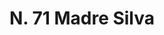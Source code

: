 ---
title: "N. 71 Madre Silva"
permalink: "/edition/plant071/"
plant-name: "N. 71"
plant-number: "071"
plant-xml: "/assets/xml/plant071.xml"
plant-img1: "/assets/img/plant071_verso.jpg"
plant-img2: "/assets/img/plant071.jpg"
plant-title: "N. 71 Madre Silva"
plant-wfo-link: ""
plant-kew-link: ""
plant-taxon-content: "Lonicera Caprifolium"
layout: single-xml
---